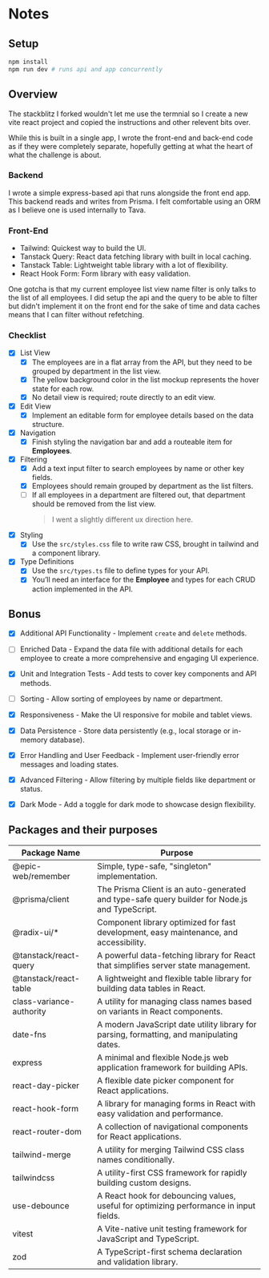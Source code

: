 # Notes

## Setup

```sh
npm install
npm run dev # runs api and app concurrently
```

## Overview

The stackblitz I forked wouldn't let me use the termnial so I create a new vite react project and copied the instructions and other relevent bits over.

While this is built in a single app, I wrote the front-end and back-end code as if they were completely separate, hopefully getting at what the heart of what the challenge is about.

### Backend

I wrote a simple express-based api that runs alongside the front end app. This backend reads and writes from Prisma. I felt comfortable using an ORM as I believe one is used internally to Tava.

### Front-End

- Tailwind: Quickest way to build the UI.
- Tanstack Query: React data fetching library with built in local caching.
- Tanstack Table: Lightweight table library with a lot of flexibility.
- React Hook Form: Form library with easy validation.

One gotcha is that my current employee list view name filter is only talks to the list of all employees. I did setup the api and the query to be able to filter but didn't implement it on the front end for the sake of time and data caches means that I can filter without refetching.

### Checklist

- [x] List View
  - [x] The employees are in a flat array from the API, but they need to be grouped by department in the list view.
  - [x] The yellow background color in the list mockup represents the hover state for each row.
  - [x] No detail view is required; route directly to an edit view.
- [x] Edit View
  - [x] Implement an editable form for employee details based on the data structure.
- [x] Navigation
  - [x] Finish styling the navigation bar and add a routeable item for **Employees**.
- [x] Filtering
  - [x] Add a text input filter to search employees by name or other key fields.
  - [x] Employees should remain grouped by department as the list filters.
  - [ ] If all employees in a department are filtered out, that department should be removed from the list view.
    > I went a slightly different ux direction here.
- [x] Styling
  - [x] Use the `src/styles.css` file to write raw CSS, brought in tailwind and a component library.
- [x] Type Definitions
  - [x] Use the `src/types.ts` file to define types for your API.
  - [x] You’ll need an interface for the **Employee** and types for each CRUD action implemented in the API.

## Bonus

- [x] Additional API Functionality - Implement `create` and `delete` methods.

- [ ] Enriched Data - Expand the data file with additional details for each employee to create a more comprehensive and engaging UI experience.

- [x] Unit and Integration Tests - Add tests to cover key components and API methods.

- [ ] Sorting - Allow sorting of employees by name or department.

- [x] Responsiveness - Make the UI responsive for mobile and tablet views.

- [x] Data Persistence - Store data persistently (e.g., local storage or in-memory database).

- [x] Error Handling and User Feedback - Implement user-friendly error messages and loading states.

- [x] Advanced Filtering - Allow filtering by multiple fields like department or status.

- [x] Dark Mode - Add a toggle for dark mode to showcase design flexibility.

## Packages and their purposes

| Package Name             | Purpose                                                                                        |
| ------------------------ | ---------------------------------------------------------------------------------------------- |
| @epic-web/remember       | Simple, type-safe, "singleton" implementation.                                                 |
| @prisma/client           | The Prisma Client is an auto-generated and type-safe query builder for Node.js and TypeScript. |
| @radix-ui/\*             | Component library optimized for fast development, easy maintenance, and accessibility.         |
| @tanstack/react-query    | A powerful data-fetching library for React that simplifies server state management.            |
| @tanstack/react-table    | A lightweight and flexible table library for building data tables in React.                    |
| class-variance-authority | A utility for managing class names based on variants in React components.                      |
| date-fns                 | A modern JavaScript date utility library for parsing, formatting, and manipulating dates.      |
| express                  | A minimal and flexible Node.js web application framework for building APIs.                    |
| react-day-picker         | A flexible date picker component for React applications.                                       |
| react-hook-form          | A library for managing forms in React with easy validation and performance.                    |
| react-router-dom         | A collection of navigational components for React applications.                                |
| tailwind-merge           | A utility for merging Tailwind CSS class names conditionally.                                  |
| tailwindcss              | A utility-first CSS framework for rapidly building custom designs.                             |
| use-debounce             | A React hook for debouncing values, useful for optimizing performance in input fields.         |
| vitest                   | A Vite-native unit testing framework for JavaScript and TypeScript.                            |
| zod                      | A TypeScript-first schema declaration and validation library.                                  |
